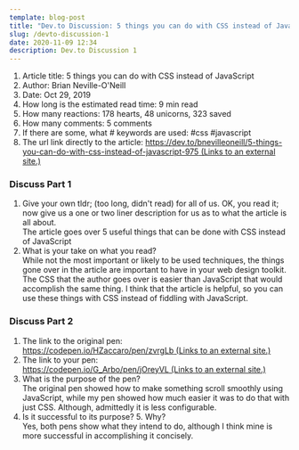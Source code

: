 ```yaml
---
template: blog-post
title: "Dev.to Discussion: 5 things you can do with CSS instead of JavaScript"
slug: /devto-discussion-1
date: 2020-11-09 12:34
description: Dev.to Discussion 1
---
```

1. Article title: 5 things you can do with CSS instead of JavaScript
2. Author: Brian Neville-O'Neill
3. Date: Oct 29, 2019
4. How long is the estimated read time: 9 min read
5. How many reactions: 178 hearts, 48 unicorns, 323 saved
6. How many comments: 5 comments
7. If there are some, what # keywords are used: #css #javascript
8. The url link directly to the article: [https://dev.to/bnevilleoneill/5-things-you-can-do-with-css-instead-of-javascript-975 (Links to an external site.)](https://dev.to/bnevilleoneill/5-things-you-can-do-with-css-instead-of-javascript-975)

### **Discuss Part 1**

1. Give your own tldr; (too long, didn't read) for all of us. OK, you read it; now give us a one or two liner description for us as to what the article is all about.\
   The article goes over 5 useful things that can be done with CSS instead of JavaScript
2. What is your take on what you read?\
   While not the most important or likely to be used techniques, the things gone over in the article are important to have in your web design toolkit. The CSS that the author goes over is easier than JavaScript that would accomplish the same thing. I think that the article is helpful, so you can use these things with CSS instead of fiddling with JavaScript.

### **Discuss Part 2**

1. The link to the original pen: \
   [https://codepen.io/HZaccaro/pen/zvrgLb (Links to an external site.)](https://codepen.io/HZaccaro/pen/zvrgLb)
2. The link to your pen: \
   [https://codepen.io/G_Arbo/pen/jOreyVL (Links to an external site.)](https://codepen.io/G_Arbo/pen/jOreyVL)
3. What is the purpose of the pen?\
   The original pen showed how to make something scroll smoothly using JavaScript, while my pen showed how much easier it was to do that with just CSS. Although, admittedly it is less configurable.
4. Is it successful to its purpose? 5. Why?\
   Yes, both pens show what they intend to do, although I think mine is more successful in accomplishing it concisely.
